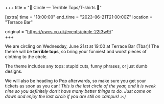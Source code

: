 +++
title = "👕 Circle — Terrible Tops/T-shirts 👚"

[extra]
time = "18:00:00"
end_time = "2023-06-21T21:00:00Z"
location = "Terrace Bar"

original = "https://uwcs.co.uk/events/circle-22t3w9/"    
+++

We are circling on Wednesday, June 21st at 19:00 at Terrace Bar (Tbar)! The theme will be **terrible tops**, so bring your funniest and worst pieces of clothing to the circle.

The theme includes any tops: stupid cuts, funny phrases, or just dumb designs.

We will also be heading to Pop afterwards, so make sure you get your tickets as soon as you can! *This is the last circle of the year, and it is week nine so you definitely don't have many better things to do. Just come on down and enjoy the last circle if you are still on campus! >:)*
